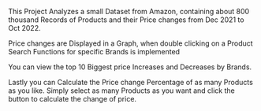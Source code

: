 This Project Analyzes a small Dataset from Amazon, containing about 800 thousand Records of Products and their Price changes from Dec 2021 to Oct 2022.

Price changes are Displayed in a Graph, when double clicking on a Product
Search Functions for specific Brands is implemented

You can view the top 10 Biggest price Increases and Decreases by Brands.

Lastly you can Calculate the Price change Percentage of as many Products as you like. Simply select as many Products as you want and click the button to calculate the change of price.
